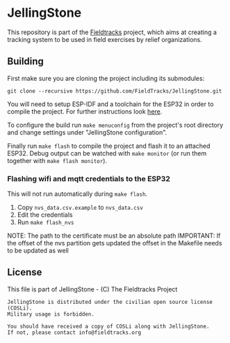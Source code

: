 # JellingStone
This repository is part of the [Fieldtracks](https://fieldtracks.org/) project, which aims at creating a tracking system to be used in field exercises by relief organizations.

## Building
First make sure you are cloning the project including its submodules:
```
git clone --recursive https://github.com/FieldTracks/JellingStone.git
```

You will need to setup ESP-IDF and a toolchain for the ESP32 in order to compile the project. For further instructions look [here](https://esp-idf.readthedocs.io/en/latest/get-started/).

To configure the build run `make menuconfig` from the project's root directory and change settings under "JellingStone configuration".

Finally run `make flash` to compile the project and flash it to an attached ESP32. Debug output can be watched with `make monitor` (or run them together with `make flash monitor`).

### Flashing wifi and mqtt credentials to the ESP32
This will not run automatically during `make flash`.

1) Copy `nvs_data.csv.example` to `nvs_data.csv`
2) Edit the credentials
3) Run `make flash_nvs`

NOTE: The path to the certificate must be an absolute path
IMPORTANT: If the offset of the nvs partition gets updated the offset in the Makefile needs to be updated as well

## License
This file is part of JellingStone - (C) The Fieldtracks Project

    JellingStone is distributed under the civilian open source license (COSLi).
    Military usage is forbidden.

    You should have received a copy of COSLi along with JellingStone.
    If not, please contact info@fieldtracks.org

